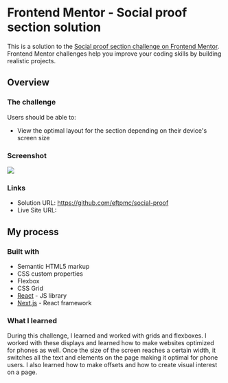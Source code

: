 # Frontend Mentor - Social proof section solution

This is a solution to the [Social proof section challenge on Frontend Mentor](https://www.frontendmentor.io/challenges/social-proof-section-6e0qTv_bA). Frontend Mentor challenges help you improve your coding skills by building realistic projects. 

## Overview

### The challenge

Users should be able to:

- View the optimal layout for the section depending on their device's screen size

### Screenshot

![](./screenshot.jpg)

### Links

- Solution URL: https://github.com/eftpmc/social-proof
- Live Site URL: 

## My process

### Built with

- Semantic HTML5 markup
- CSS custom properties
- Flexbox
- CSS Grid
- [React](https://reactjs.org/) - JS library
- [Next.js](https://nextjs.org/) - React framework

### What I learned

During this challenge, I learned and worked with grids and flexboxes. I worked with these displays and learned how to make websites optimized for phones as well. Once the size of the screen reaches a certain width, it switches all the text and elements on the page making it optimal for phone users. I also learned how to make offsets and how to create visual interest on a page. 